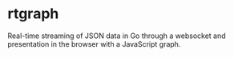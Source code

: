 rtgraph
=======

Real-time streaming of JSON data in Go through a websocket and presentation in the browser with a JavaScript graph.